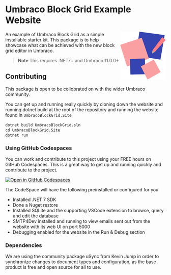 # Umbraco Block Grid Example Website

<img src=".github/readme-assets/UmbracoBlockGridDemoLogo.png" alt="Umbraco Block Grid Example Website" height="150" align="right">

An example of Umbraco Block Grid as a simple installable starter kit. This package is to help showcase what can be achieved with the new block grid editor in Umbraco.

> **Note** 
> This requires .NET7+ and Umbraco 11.0.0+

## Contributing
This package is open to be collobrated on with the wider Umbraco community.

You can get up and running really quickly by cloning down the website and running dotnet build at the root of the repository and running the website found in `UmbracoBlockGrid.Site`

```
dotnet build UmbracoBlockGrid.sln
cd UmbracoBlockGrid.Site
dotnet run 
```

### Using GitHub Codespaces
You can work and contribute to this project using your FREE hours on GitHub Codespaces. This is a great way to get up and running quickly and contribute to the project.

[![Open in GitHub Codespaces](https://github.com/codespaces/badge.svg)](https://github.com/codespaces/new?hide_repo_select=true&ref=main&repo=569757441&machine=standardLinux32gb&devcontainer_path=.devcontainer%2Fdevcontainer.json&location=WestEurope)


The CodeSpace will have the following preinstalled or configured for you

* Installed .NET 7 SDK
* Done a Nuget restore
* Installed SQLite and the supporting VSCode extension to browse, query and edit the database
* SMTP4Dev installed and running to view emails sent out from the website with its web UI on port 5000
* Debugging enabled for the website in the Run & Debug section


### Dependencies

We are using the community package uSync from Kevin Jump in order to synchronize changes to document types and configuration, as the base product is free and open source for all to use.
